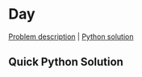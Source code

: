 # Day 

[Problem description](https://adventofcode.com/2018/day/) | [Python solution](./run.py)

## Quick Python Solution

```

```
